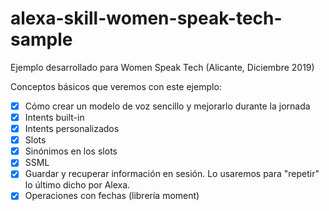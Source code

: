 # alexa-skill-women-speak-tech-sample

Ejemplo desarrollado para Women Speak Tech (Alicante, Diciembre 2019)

Conceptos básicos que veremos con este ejemplo:

- [x] Cómo crear un modelo de voz sencillo y mejorarlo durante la jornada
- [x] Intents built-in
- [x] Intents personalizados
- [x] Slots
- [x] Sinónimos en los slots
- [x] SSML
- [x] Guardar y recuperar información en sesión. Lo usaremos para "repetir" lo último dicho por Alexa.
- [x] Operaciones con fechas (librería moment)
